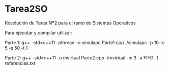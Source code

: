 # Tarea2SO
Resolución de Tarea Nº2 para el ramo de Sistemas Operativos

Para ejecutar y compilar utilizar:

Parte 1:
g++ -std=c++11 -pthread -o simulapc Parte1.cpp
./simulapc -p 10 -c 5 -s 50 -t 1

Parte 2: 
g++ -std=c++11 -o mvirtual Parte2.cpp
./mvirtual -m 3 -a FIFO -f referencias.txt

